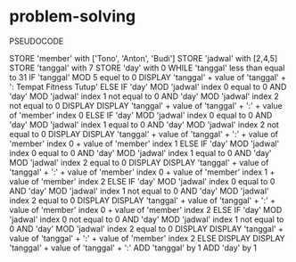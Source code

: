 # problem-solving

PSEUDOCODE


STORE 'member' with ['Tono', 'Anton', 'Budi']
STORE 'jadwal' with [2,4,5]
STORE 'tanggal' with 7
STORE 'day' with 0
WHILE 'tanggal' less than equal to 31
  IF 'tanggal' MOD 5 equel to 0
    DISPLAY 'tanggal' + value of 'tanggal' + ': Tempat Fitness Tutup'
  ELSE
    IF 'day' MOD 'jadwal' index 0 equal to 0 AND 'day' MOD 'jadwal' index 1 not equal to 0 AND 'day' MOD 'jadwal' index 2 not equal to 0
      DISPLAY DISPLAY 'tanggal' + value of 'tanggal' + ':' + value of 'member' index 0
    ELSE IF 'day' MOD 'jadwal' index 0 equal to 0 AND 'day' MOD 'jadwal' index 1 equal to 0 AND 'day' MOD 'jadwal' index 2 not equal to 0
      DISPLAY DISPLAY 'tanggal' + value of 'tanggal' + ':' + value of 'member' index 0 + value of 'member' index 1
    ELSE IF 'day' MOD 'jadwal' index 0 equal to 0 AND 'day' MOD 'jadwal' index 1 equal to 0 AND 'day' MOD 'jadwal' index 2 equal to 0
      DISPLAY DISPLAY 'tanggal' + value of 'tanggal' + ':' + value of 'member' index 0 + value of 'member' index 1 + value of 'member' index 2
    ELSE IF 'day' MOD 'jadwal' index 0 equal to 0 AND 'day' MOD 'jadwal' index 1 not equal to 0 AND 'day' MOD 'jadwal' index 2 equal to 0
      DISPLAY DISPLAY 'tanggal' + value of 'tanggal' + ':' + value of 'member' index 0 + value of 'member' index 2
    ELSE IF 'day' MOD 'jadwal' index 0 not equal to 0 AND 'day' MOD 'jadwal' index 1 not equal to 0 AND 'day' MOD 'jadwal' index 2 equal to 0
      DISPLAY DISPLAY 'tanggal' + value of 'tanggal' + ':' + value of 'member' index 2
    ELSE
      DISPLAY DISPLAY 'tanggal' + value of 'tanggal' + ':'
  ADD 'tanggal' by 1
  ADD 'day' by 1
